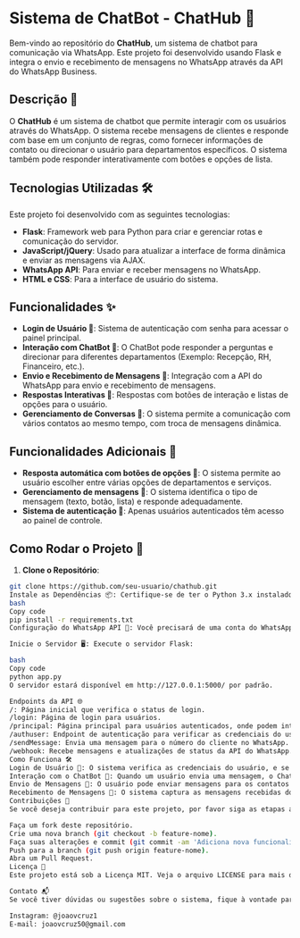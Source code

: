 # Sistema de ChatBot - ChatHub 🤖

Bem-vindo ao repositório do **ChatHub**, um sistema de chatbot para comunicação via WhatsApp. Este projeto foi desenvolvido usando Flask e integra o envio e recebimento de mensagens no WhatsApp através da API do WhatsApp Business.

## Descrição 📜

O **ChatHub** é um sistema de chatbot que permite interagir com os usuários através do WhatsApp. O sistema recebe mensagens de clientes e responde com base em um conjunto de regras, como fornecer informações de contato ou direcionar o usuário para departamentos específicos. O sistema também pode responder interativamente com botões e opções de lista.

## Tecnologias Utilizadas 🛠️

Este projeto foi desenvolvido com as seguintes tecnologias:

- **Flask**: Framework web para Python para criar e gerenciar rotas e comunicação do servidor.
- **JavaScript/jQuery**: Usado para atualizar a interface de forma dinâmica e enviar as mensagens via AJAX.
- **WhatsApp API**: Para enviar e receber mensagens no WhatsApp.
- **HTML e CSS**: Para a interface de usuário do sistema.

## Funcionalidades ✨

- **Login de Usuário 🔐**: Sistema de autenticação com senha para acessar o painel principal.
- **Interação com ChatBot 🤖**: O ChatBot pode responder a perguntas e direcionar para diferentes departamentos (Exemplo: Recepção, RH, Financeiro, etc.).
- **Envio e Recebimento de Mensagens 📲**: Integração com a API do WhatsApp para envio e recebimento de mensagens.
- **Respostas Interativas 💬**: Respostas com botões de interação e listas de opções para o usuário.
- **Gerenciamento de Conversas 💼**: O sistema permite a comunicação com vários contatos ao mesmo tempo, com troca de mensagens dinâmica.

## Funcionalidades Adicionais 🔧

- **Resposta automática com botões de opções 🔘**: O sistema permite ao usuário escolher entre várias opções de departamentos e serviços.
- **Gerenciamento de mensagens 📝**: O sistema identifica o tipo de mensagem (texto, botão, lista) e responde adequadamente.
- **Sistema de autenticação 🔑**: Apenas usuários autenticados têm acesso ao painel de controle.

## Como Rodar o Projeto 🚀

1. **Clone o Repositório**:

```bash
git clone https://github.com/seu-usuario/chathub.git
Instale as Dependências 📦: Certifique-se de ter o Python 3.x instalado. Para instalar as dependências, use o seguinte comando:
bash
Copy code
pip install -r requirements.txt
Configuração do WhatsApp API 📱: Você precisará de uma conta do WhatsApp Business e configurar o token de autenticação e o URL da API. As credenciais podem ser definidas no arquivo sett.py.

Inicie o Servidor 🖥️: Execute o servidor Flask:

bash
Copy code
python app.py
O servidor estará disponível em http://127.0.0.1:5000/ por padrão.

Endpoints da API 🌐
/: Página inicial que verifica o status de login.
/login: Página de login para usuários.
/principal: Página principal para usuários autenticados, onde podem interagir com os contatos.
/authuser: Endpoint de autenticação para verificar as credenciais do usuário.
/sendMessage: Envia uma mensagem para o número do cliente no WhatsApp.
/webhook: Recebe mensagens e atualizações de status da API do WhatsApp.
Como Funciona 🛠️
Login de Usuário 🔑: O sistema verifica as credenciais do usuário, e se forem válidas, redireciona para a página principal.
Interação com o ChatBot 🤖: Quando um usuário envia uma mensagem, o ChatBot analisa o conteúdo e responde com uma série de opções interativas.
Envio de Mensagens 📲: O usuário pode enviar mensagens para os contatos selecionados, que são processadas pela API do WhatsApp.
Recebimento de Mensagens 💬: O sistema captura as mensagens recebidas do WhatsApp e as processa de acordo com as regras do ChatBot.
Contribuições 🎉
Se você deseja contribuir para este projeto, por favor siga as etapas abaixo:

Faça um fork deste repositório.
Crie uma nova branch (git checkout -b feature-nome).
Faça suas alterações e commit (git commit -am 'Adiciona nova funcionalidade').
Push para a branch (git push origin feature-nome).
Abra um Pull Request.
Licença 📄
Este projeto está sob a Licença MIT. Veja o arquivo LICENSE para mais detalhes.

Contato 📬
Se você tiver dúvidas ou sugestões sobre o sistema, fique à vontade para entrar em contato via:

Instagram: @joaovcruz1
E-mail: joaovcruz50@gmail.com
